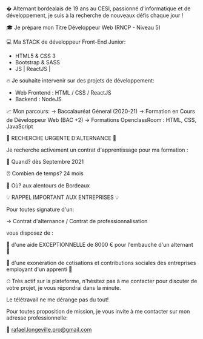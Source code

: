 �  Alternant bordealais de 19 ans au CESI, passionné d'informatique et de développement, je suis à la recherche de nouveaux défis chaque jour !

🎓 Je prépare mon Titre Développeur Web (RNCP - Niveau 5)


💻 Ma STACK de développeur Front-End Junior: 

- HTML5 & CSS 3
- Bootstrap & SASS
- JS | ReactJS | 

🔥 Je souhaite intervenir sur des projets de développement:
- Web Frontend : HTML / CSS / ReactJS
- Backend : NodeJS

📈 Mon parcours:
-> Baccalauréat Géneral (2020-21)
-> Formation en Cours de Développeur Web (BAC +2)
-> Formations OpenclassRoom : HTML, CSS, JavaScript


🚨 RECHERCHE URGENTE D'ALTERNANCE 🚨

Je recherche activement un contrat d'apprentissage pour ma formation :

📆 Quand? dès Septembre 2021

⏰ Combien de temps? 24 mois

📍 Où? aux alentours de Bordeaux


💡 RAPPEL IMPORTANT AUX ENTREPRISES 💡

Pour toutes signature d'un:

-> Contrat d'alternance / Contrat de professionnalisation

vous disposez de :

🚨 d'une aide EXCEPTIONNELLE de 8000 € pour l'embauche d'un alternant 🚨

🚨 d'une exonération de cotisations et contributions sociales des entreprises employant d'un apprenti 🚨


⏱ Très actif sur la plateforme, n'hésitez pas à me contacter pour discuter de votre projet, je vous répondrai dans la minute.

Le télétravail ne me dérange pas du tout!

Pour toutes proposition de mission, je vous invite à me contacter sur mon adresse professionnelle:

📩 rafael.longeville.pro@gmail.com


<!---
rafael-longeville/rafael-longeville is a ✨ special ✨ repository because its `README.md` (this file) appears on your GitHub profile.
You can click the Preview link to take a look at your changes.
--->
